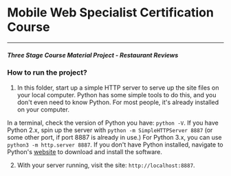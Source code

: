 # Mobile Web Specialist Certification Course
---
#### _Three Stage Course Material Project - Restaurant Reviews_

### How to run the project?

1. In this folder, start up a simple HTTP server to serve up the site files on your local computer. Python has some simple tools to do this, and you don't even need to know Python. For most people, it's already installed on your computer. 

In a terminal, check the version of Python you have: `python -V`. If you have Python 2.x, spin up the server with `python -m SimpleHTTPServer 8887` (or some other port, if port 8887 is already in use.) For Python 3.x, you can use `python3 -m http.server 8887`. If you don't have Python installed, navigate to Python's [website](https://www.python.org/) to download and install the software.

2. With your server running, visit the site: `http://localhost:8887`.



